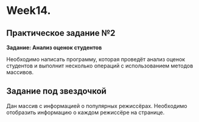 # Week14.

## Практическое задание №2

**Задание: Анализ оценок студентов**

Необходимо написать программу, которая проведёт анализ оценок студентов и выполнит несколько операций с использованием методов массивов.

## Задание под звездочкой

Дан массив с информацией о популярных режиссёрах. Необходимо отобразить информацию о каждом режиссёре на странице.
